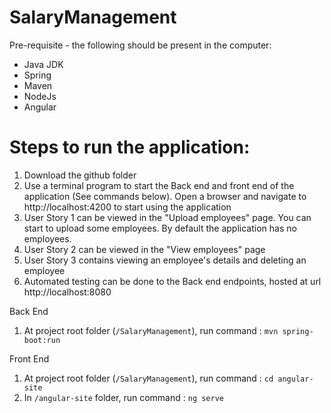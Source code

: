 # SalaryManagement

Pre-requisite - the following should be present in the computer:
- Java JDK
- Spring 
- Maven
- NodeJs
- Angular

# Steps to run the application:
1. Download the github folder
2. Use a terminal program to start the Back end and front end of the application (See commands below). Open a browser and navigate to http://localhost:4200 to start using the application
3. User Story 1 can be viewed in the "Upload employees" page. You can start to upload some employees. By default the application has no employees.
4. User Story 2 can be viewed in the "View employees" page
5. User Story 3 contains viewing an employee's details and deleting an employee 
6. Automated testing can be done to the Back end endpoints, hosted at url http://localhost:8080

Back End
1. At project root folder (```/SalaryManagement```), run command : ```mvn spring-boot:run```

Front End
1. At project root folder (```/SalaryManagement```), run command : ```cd angular-site```
2. In ```/angular-site``` folder, run command : ```ng serve```